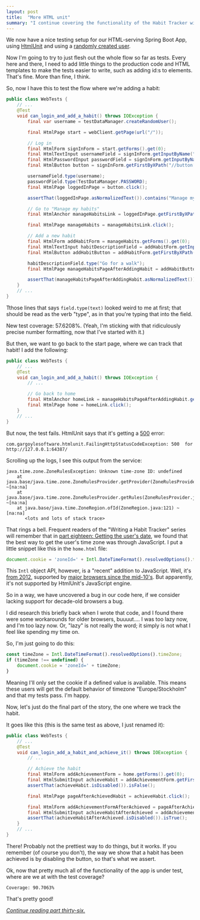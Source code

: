 ```yaml
---
layout: post
title:  "More HTML unit"
summary: "I continue covering the functionality of the Habit Tracker with tests using the HtmlUnit framework, deal with missing support of the ECMAScript Internationalization API and get my test coverage up to 90%."
---
```

We now have a nice testing setup for our HTML-serving Spring Boot App, using [HtmlUnit](/2023/02/18/html-unit-testing.html) and using a [randomly created user](/2023/02/19/creating-random-test-users.html). 

Now I'm going to try to just flesh out the whole flow so far as tests. Every here and there, I need to add little things to the production code and HTML templates to make the tests easier to write, such as adding id:s to elements. That's fine. More than fine, I think.

So, now I have this to test the flow where we're adding a habit:

```java
public class WebTests {
    // ...
    @Test
    void can_login_and_add_a_habit() throws IOException {
        final var username = testDataManager.createRandomUser();

        final HtmlPage start = webClient.getPage(url("/"));

        // Log in
        final HtmlForm signInForm = start.getForms().get(0);
        final HtmlTextInput usernameField = signInForm.getInputByName("username");
        final HtmlPasswordInput passwordField = signInForm.getInputByName("password");
        final HtmlButton button = signInForm.getFirstByXPath("//button[@type='submit']");

        usernameField.type(username);
        passwordField.type(TestDataManager.PASSWORD);
        final HtmlPage loggedInPage = button.click();

        assertThat(loggedInPage.asNormalizedText()).contains("Manage my habits");

        // Go to "Manage my habits"
        final HtmlAnchor manageHabitsLink = loggedInPage.getFirstByXPath("//a[@id='manage-habits']");

        final HtmlPage manageHabits = manageHabitsLink.click();

        // Add a new habit
        final HtmlForm addHabitForm = manageHabits.getForms().get(0);
        final HtmlTextInput habitDescriptionField = addHabitForm.getInputByName("description");
        final HtmlButton addHabitButton = addHabitForm.getFirstByXPath("//button[@type='submit']");

        habitDescriptionField.type("Go for a walk");
        final HtmlPage manageHabitsPageAfterAddingHabit = addHabitButton.click();

        assertThat(manageHabitsPageAfterAddingHabit.asNormalizedText()).contains("Go for a walk");
    }
    // ...
}
```

Tthose lines that says `field.type(text)` looked weird to me at first; that should be read as the verb "type", as in that you're typing that into the field.

New test coverage: 57.6208%. (Yeah, I'm sticking with that ridiculously precise number formatting, now that I've started with it.) 

But then, we want to go back to the start page, where we can track that habit! I add the following:

```java
public class WebTests {
    // ...
    @Test
    void can_login_and_add_a_habit() throws IOException {
        // ...

        // Go back to home
        final HtmlAnchor homeLink = manageHabitsPageAfterAddingHabit.getAnchorByHref("/");
        final HtmlPage home = homeLink.click();
    }
    // ...
}
```

But now, the test fails. HtmlUnit says that it's getting a [500](https://http.cat/500) error:

```
com.gargoylesoftware.htmlunit.FailingHttpStatusCodeException: 500  for http://127.0.0.1:64387/
```

Scrolling up the logs, I see this output from the service:

```
java.time.zone.ZoneRulesException: Unknown time-zone ID: undefined
	at java.base/java.time.zone.ZoneRulesProvider.getProvider(ZoneRulesProvider.java:281) ~[na:na]
	at java.base/java.time.zone.ZoneRulesProvider.getRules(ZoneRulesProvider.java:236) ~[na:na]
	at java.base/java.time.ZoneRegion.ofId(ZoneRegion.java:121) ~[na:na]
       <lots and lots of stack trace>
```

That rings a bell. Frequent readers of the "Writing a Habit Tracker" series will remember that in [part eighteen: Getting the user's date](/2023/01/18/habit-tracker-getting-the-users-date.html), we found that the best way to get the user's time zone was through JavaScript. I put a little snippet like this in the `home.html` file:

```javascript
document.cookie = 'zoneId=' + Intl.DateTimeFormat().resolvedOptions().timeZone;
```

This `Intl` object API, however, is a "recent" addition to JavaScript. Well, it's [from 2012](https://402.ecma-international.org/1.0/), supported by [major browsers since the mid-10's](https://developer.mozilla.org/en-US/docs/Web/JavaScript/Reference/Global_Objects/Intl). But apparently, it's not supported by HtmlUnit's JavaScript engine. 

So in a way, we have uncovered a bug in our code here, if we consider lacking support for decade-old browsers a bug. 

I did research this briefly back when I wrote that code, and I found there were some workarounds for older browsers, buuuut.... I was too lazy now, and I'm too lazy now. Or, "lazy" is not really the word; it simply is not what I feel like spending my time on. 

So, I'm just going to do this:

```javascript
const timeZone = Intl.DateTimeFormat().resolvedOptions().timeZone;
if (timeZone !== undefined) {
    document.cookie = 'zoneId=' + timeZone;
}
```

Meaning I'll only set the cookie if a defined value is available. This means these users will get the default behavior of timezone "Europe/Stockholm" and that my tests pass. I'm happy. 

Now, let's just do the final part of the story, the one where we track the habit. 

It goes like this (this is the same test as above, I just renamed it):

```java
public class WebTests {
    // ...
    @Test
    void can_login_add_a_habit_and_achieve_it() throws IOException {
        // ...

        // Achieve the habit
        final HtmlForm addAchievementForm = home.getForms().get(0);
        final HtmlSubmitInput achieveHabit = addAchievementForm.getFirstByXPath("//input[@type='submit']");
        assertThat(achieveHabit.isDisabled()).isFalse();

        final HtmlPage pageAfterAchievedHabit = achieveHabit.click();

        final HtmlForm addAchievementFormAfterAchieved = pageAfterAchievedHabit.getForms().get(0);
        final HtmlSubmitInput achieveHabitAfterAchieved = addAchievementFormAfterAchieved.getFirstByXPath("//input[@type='submit']");
        assertThat(achieveHabitAfterAchieved.isDisabled()).isTrue();
    }
    // ...
}
```

There! Probably not the prettiest way to do things, but it works. If you remember (of course you don't), the way we show that a habit has been achieved is by disabling the button, so that's what we assert.

Ok, now that pretty much all of the functionality of the app is under test, where are we at with the test coverage?

```
Coverage: 90.7063%
```

That's pretty good!  

_[Continue reading part thirty-six.](/2023/02/21/adding-apis.html)_